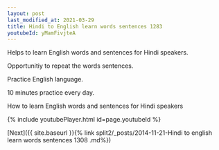 ```yaml
---
layout: post
last_modified_at: 2021-03-29
title: Hindi to English learn words sentences 1283 
youtubeId: yMamFivjteA
---
```

 
 
Helps to learn English words and sentences for Hindi speakers.

Opportunitiy to repeat the words sentences. 

Practice English language. 
 
10 minutes practice every day. 
 
How to learn English words and sentences for Hindi speakers 
 
{% include youtubePlayer.html id=page.youtubeId %}
 
 
[Next]({{ site.baseurl }}{% link  split2/_posts/2014-11-21-Hindi to english learn words sentences 1308 .md%})
 
